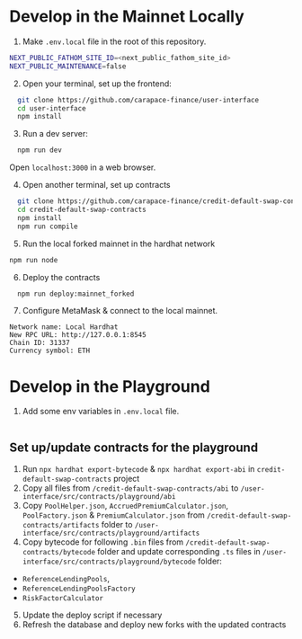 # Develop in the Mainnet Locally

1. Make `.env.local` file in the root of this repository.

```bash
NEXT_PUBLIC_FATHOM_SITE_ID=<next_public_fathom_site_id>
NEXT_PUBLIC_MAINTENANCE=false
```

2. Open your terminal, set up the frontend:

```bash
  git clone https://github.com/carapace-finance/user-interface
  cd user-interface
  npm install
```

3. Run a dev server:

```bash
  npm run dev
```

Open `localhost:3000` in a web browser.

4. Open another terminal, set up contracts

```bash
  git clone https://github.com/carapace-finance/credit-default-swap-contracts
  cd credit-default-swap-contracts
  npm install
  npm run compile
```

5. Run the local forked mainnet in the hardhat network

```bash
npm run node
```

6. Deploy the contracts

```bash
  npm run deploy:mainnet_forked
```

7. Configure MetaMask & connect to the local mainnet.

```
Network name: Local Hardhat
New RPC URL: http://127.0.0.1:8545
Chain ID: 31337
Currency symbol: ETH
```

# Develop in the Playground

1. Add some env variables in `.env.local` file.

```bash

```

## Set up/update contracts for the playground

1. Run `npx hardhat export-bytecode` & `npx hardhat export-abi` in `credit-default-swap-contracts` project
2. Copy all files from `/credit-default-swap-contracts/abi` to `/user-interface/src/contracts/playground/abi`
3. Copy `PoolHelper.json`, `AccruedPremiumCalculator.json`, `PoolFactory.json` & `PremiumCalculator.json` from `/credit-default-swap-contracts/artifacts` folder to `/user-interface/src/contracts/playground/artifacts`
4. Copy bytecode for following `.bin` files from `/credit-default-swap-contracts/bytecode` folder and update corresponding `.ts` files in `/user-interface/src/contracts/playground/bytecode` folder:

- `ReferenceLendingPools`,
- `ReferenceLendingPoolsFactory`
- `RiskFactorCalculator`

5. Update the deploy script if necessary
6. Refresh the database and deploy new forks with the updated contracts
